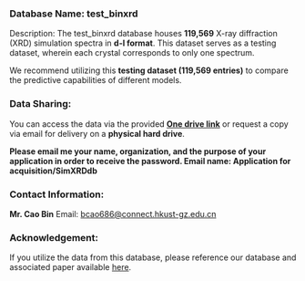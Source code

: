 ### Database Name: test_binxrd
Description: The test_binxrd database houses **119,569** X-ray diffraction (XRD) simulation spectra in **d-I format**. This dataset serves as a testing dataset, wherein each crystal corresponds to only one spectrum.

We recommend utilizing this **testing dataset (119,569 entries)** to compare the predictive capabilities of different models.

### Data Sharing:
You can access the data via the provided [**One drive link**](https://hkustgz-my.sharepoint.com/:f:/g/personal/bcao686_connect_hkust-gz_edu_cn/Ent6fQIOnEdEp6qFv_iFTUwBIIXZ9tmSYq4fewR8QlLtrg?e=tqXxtv) or request a copy via email for delivery on a **physical hard drive**. 

**Please email me your name, organization, and the purpose of your application in order to receive the password. Email name: Application for acquisition/SimXRDdb** 

### Contact Information:
**Mr. Cao Bin**
Email: bcao686@connect.hkust-gz.edu.cn

### Acknowledgement:
If you utilize the data from this database, please reference our database and associated paper available [here](https://github.com/Bin-Cao/simXRDdatabase).
